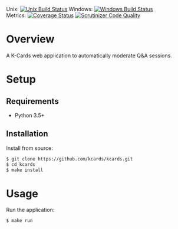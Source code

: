 Unix: [![Unix Build Status](http://img.shields.io/travis/kcards/kcards/master.svg)](https://travis-ci.org/kcards/kcards) Windows: [![Windows Build Status](https://img.shields.io/appveyor/ci/kcards/kcards/master.svg)](https://ci.appveyor.com/project/kcards/kcards)<br>Metrics: [![Coverage Status](http://img.shields.io/coveralls/kcards/kcards/master.svg)](https://coveralls.io/r/kcards/kcards) [![Scrutinizer Code Quality](http://img.shields.io/scrutinizer/g/kcards/kcards.svg)](https://scrutinizer-ci.com/g/kcards/kcards/?branch=master)

# Overview

A K-Cards web application to automatically moderate Q&A sessions.

# Setup

## Requirements

* Python 3.5+

## Installation

Install from source:

```sh
$ git clone https://github.com/kcards/kcards.git
$ cd kcards
$ make install
```

# Usage

Run the application:

```sh
$ make run
```
